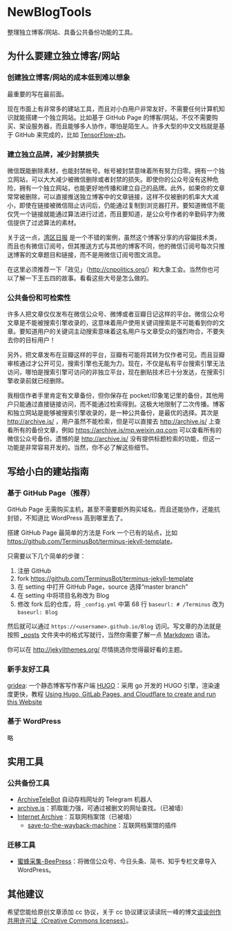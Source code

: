 # NewBlogTools
整理独立博客/网站、具备公共备份功能的工具。

## 为什么要建立独立博客/网站

### 创建独立博客/网站的成本低到难以想象

最重要的写在最前面。

现在市面上有非常多的建站工具，而且对小白用户非常友好，不需要任何计算机知识就能搭建一个独立网站。比如基于 GitHub Page 的博客/网站，不仅不需要购买、架设服务器，而且能够多人协作，哪怕是陌生人。许多大型的中文文档就是基于 GitHub 来完成的，比如 [TensorFlow-zh](https://github.com/jikexueyuanwiki/tensorflow-zh)。

### 建立独立品牌，减少封禁损失

微信既能删除素材，也能封禁帐号。帐号被封禁意味着所有努力归零。拥有一个独立网站，可以大大减少被微信删除或者封禁的损失。即使你的公众号没有这种危险，拥有一个独立网站，也能更好地传播和建立自己的品牌。此外，如果你的文章常常被删除，可以直接推送独立博客中的文章链接，这样不仅被删的机率大大减小，即使在链接被微信阻止访问后，仍能通过复制到浏览器打开。要知道微信不能仅凭一个链接就能通过算法进行过滤，而且要知道，是公众号作者的辛勤码字为微信提供了过滤算法的素材。

关于这一点，[湾区日报](https://wanqu.co/about/) 是一个不错的案例，虽然这个博客分享的内容偏技术类，而且也有微信订阅号，但其推送方式与其他的博客不同，他的微信订阅号每次只推送博客的文章题目和链接，而不是用微信订阅号图文消息。

在这里必须推荐一下「政见」（<http://cnpolitics.org/>）和大象工会。当然你也可以了解一下王五四的故事。看看这些大号是怎么做的。

### 公共备份和可检索性

许多人把文章仅仅发布在微信公众号、微博或者豆瓣日记这样的平台。微信公众号文章是不能被搜索引擎收录的，这意味着用户使用关键词搜索是不可能看到你的文章。要知道用户的关键词主动搜索意味着这名用户与文章受众的强烈吻合，不要失去你的目标用户！

另外，把文章发布在豆瓣这样的平台，豆瓣有可能将其转为仅作者可见。而且豆瓣审核通过才公开可见，搜索引擎也无能为力。现在，不仅是私有平台搜索引擎无法访问，哪怕是搜索引擎可访问的非独立平台，现在删贴技术已十分发达，在搜索引擎收录前就已经删除。

我相信作者手里肯定有文章备份，但你保存在 pocket/印象笔记里的备份，其他用户只能通过直接链接访问，而不能通过检索得到。这极大地限制了二次传播。博客和独立网站是能够被搜索引擎收录的，是一种公共备份，是最优的选择。其次是 <http://archive.is/> ，用户虽然不能检索，但是可以直接去 <http://archive.is/> 上查看所有的备份文章，例如 <https://archive.is/mp.weixin.qq.com> 可以查看所有的微信公众号备份。遗憾的是 <http://archive.is/> 没有提供标题检索的功能，但这一功能是非常容易开发的。当然，你不必了解这些细节。

## 写给小白的建站指南

### 基于 GitHub Page（推荐）

GitHub Page 无需购买主机，甚至不需要额外购买域名，而且还能协作，还能抗封锁，不知道比 WordPress 高到哪里去了。

搭建 GitHub Page 最简单的方法是 Fork 一个已有的站点，比如 <https://github.com/TerminusBot/terminus-jekyll-template>。

只需要以下几个简单的步骤：

1. 注册 GitHub
2. fork https://github.com/TerminusBot/terminus-jekyll-template
3. 在 setting 中打开 GitHub Page，source 选择“master branch”
4. 在 setting 中将项目名称改为 Blog
5. 修改 fork 后的仓库，将 `_config.yml` 中第 68 行 `baseurl: # /Terminus` 改为 `baseurl: Blog`

然后就可以通过 `https://<username>.github.io/Blog` 访问。写文章的办法就是按照 [\_posts](https://github.com/TerminusBot/terminus-jekyll-template/tree/master/_posts) 文件夹中的格式写就行，当然你需要了解一点 [Markdown](https://www.jianshu.com/p/q81RER) 语法。

你可以在 <http://jekyllthemes.org/> 尽情挑选你觉得最好看的主题。

### 新手友好工具

[gridea](https://github.com/getgridea/gridea): 一个静态博客写作客户端
[HUGO](https://gohugo.io)：采用 go 开发的 HUGO 引擎，渲染速度更快，教程 [Using Hugo, GitLab Pages, and Cloudflare to create and run this Website](https://tkainrad.dev/posts/using-hugo-gitlab-pages-and-cloudflare-to-create-and-run-this-website/)

### 基于 WordPress

略

## 实用工具

### 公共备份工具

* [ArchiveTeleBot](https://github.com/Terminus2049/ArchiveTeleBot) 自动存档网址的 Telegram 机器人
* [archive.is](http://archive.is/)：抓取能力强，可通过被删文的网址查找。（已被墙）
* [Internet Archive](https://archive.org/)：互联网档案馆（已被墙）
  * [save-to-the-wayback-machine](https://verifiedjoseph.com/projects/save-to-the-wayback-machine)：互联网档案馆的插件

### 迁移工具

* [蜜蜂采集-BeePress](https://wordpress.org/plugins/beepress/)：将微信公众号、今日头条、简书、知乎专栏文章导入 WordPress。

## 其他建议

希望您能给原创文章添加 cc 协议，关于 cc 协议建议读读阮一峰的博文[谈谈创作共用许可证（Creative Commons licenses）](http://www.ruanyifeng.com/blog/2008/04/creative_commons_licenses.html)。
